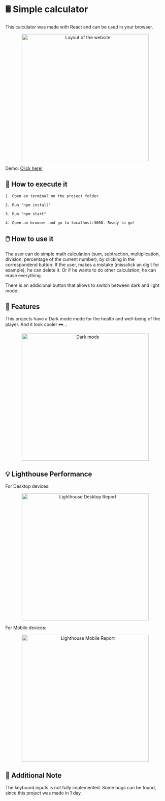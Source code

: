 # 🖩 Simple calculator

This calculator was made with React and can be used in your browser.

<p align="center"><img src="https://i.imgur.com/VP8Nxqe.gif" width="400" height="400" alt="Layout of the website"></p>

Demo: [Click here!](https://framalh0.github.io/calculator-react/)

## 🚀 How to execute it
```
1. Open an terminal on the project folder

2. Run "npm install"

3. Run "npm start"

4. Open an browser and go to localhost:3000. Ready to go!
```

## 🖱️ How to use it

The user can do simple math calculation (sum, subtraction, multiplication, division, percentage of the current number), by clicking in the correspondend button.
If the user, makes a mistake (missclick an digit for example), he can delete it. 
Or if he wants to do other calculation, he can erase everything.

There is an addicional button that allows to switch between dark and light mode.

## 📕 Features

This projects have a Dark mode mode for the health and well-being of the player. And it look cooler 🕶️...

<p align="center"><img src="https://i.imgur.com/3Agqrcz.gif" width="400" height="400" alt="Dark mode"></p>

## 💡 Lighthouse Performance

For Desktop devices:
<p align="center"><img src="https://i.imgur.com/THy971x.png" width="400" alt="Lighthouse Desktop Report"></p>

For Mobile devices:
<p align="center"><img src="https://i.imgur.com/x79b9EV.png" width="400" alt="Lighthouse Mobile Report"></p>


## 📝 Additional Note

The keyboard inputs is not fully implemented.
Some bugs can be found, since this project was made in 1 day.
